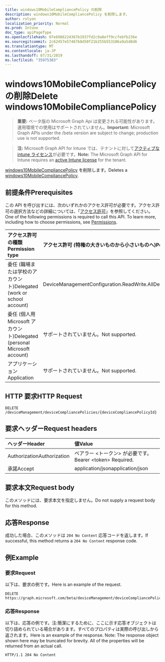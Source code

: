 ```yaml
---
title: windows10MobileCompliancePolicy の削除
description: windows10MobileCompliancePolicy を削除します。
author: rolyon
localization_priority: Normal
ms.prod: Intune
doc_type: apiPageType
ms.openlocfilehash: 07e6986224367b1937fd2c9a8eff9ccfebfb236e
ms.sourcegitcommit: 2c62457e57467b8d50f21b255b553106a9a5d8d6
ms.translationtype: MT
ms.contentlocale: ja-JP
ms.lasthandoff: 07/31/2019
ms.locfileid: "35975383"
---
```

# <a name="delete-windows10mobilecompliancepolicy"></a><span data-ttu-id="1259c-103">windows10MobileCompliancePolicy の削除</span><span class="sxs-lookup"><span data-stu-id="1259c-103">Delete windows10MobileCompliancePolicy</span></span>

> <span data-ttu-id="1259c-104">**重要:** ベータ版の Microsoft Graph Api は変更される可能性があります。運用環境での使用はサポートされていません。</span><span class="sxs-lookup"><span data-stu-id="1259c-104">**Important:** Microsoft Graph APIs under the /beta version are subject to change; production use is not supported.</span></span>

> <span data-ttu-id="1259c-105">**注:** Microsoft Graph API for Intune では、テナントに対して[アクティブな intune ライセンス](https://go.microsoft.com/fwlink/?linkid=839381)が必要です。</span><span class="sxs-lookup"><span data-stu-id="1259c-105">**Note:** The Microsoft Graph API for Intune requires an [active Intune license](https://go.microsoft.com/fwlink/?linkid=839381) for the tenant.</span></span>

<span data-ttu-id="1259c-106">[windows10MobileCompliancePolicy](../resources/intune-deviceconfig-windows10mobilecompliancepolicy.md) を削除します。</span><span class="sxs-lookup"><span data-stu-id="1259c-106">Deletes a [windows10MobileCompliancePolicy](../resources/intune-deviceconfig-windows10mobilecompliancepolicy.md).</span></span>

## <a name="prerequisites"></a><span data-ttu-id="1259c-107">前提条件</span><span class="sxs-lookup"><span data-stu-id="1259c-107">Prerequisites</span></span>
<span data-ttu-id="1259c-p101">この API を呼び出すには、次のいずれかのアクセス許可が必要です。アクセス許可の選択方法などの詳細については、「[アクセス許可](/graph/permissions-reference)」を参照してください。</span><span class="sxs-lookup"><span data-stu-id="1259c-p101">One of the following permissions is required to call this API. To learn more, including how to choose permissions, see [Permissions](/graph/permissions-reference).</span></span>

|<span data-ttu-id="1259c-110">アクセス許可の種類</span><span class="sxs-lookup"><span data-stu-id="1259c-110">Permission type</span></span>|<span data-ttu-id="1259c-111">アクセス許可 (特権の大きいものから小さいものへ)</span><span class="sxs-lookup"><span data-stu-id="1259c-111">Permissions (from most to least privileged)</span></span>|
|:---|:---|
|<span data-ttu-id="1259c-112">委任 (職場または学校のアカウント)</span><span class="sxs-lookup"><span data-stu-id="1259c-112">Delegated (work or school account)</span></span>|<span data-ttu-id="1259c-113">DeviceManagementConfiguration.ReadWrite.All</span><span class="sxs-lookup"><span data-stu-id="1259c-113">DeviceManagementConfiguration.ReadWrite.All</span></span>|
|<span data-ttu-id="1259c-114">委任 (個人用 Microsoft アカウント)</span><span class="sxs-lookup"><span data-stu-id="1259c-114">Delegated (personal Microsoft account)</span></span>|<span data-ttu-id="1259c-115">サポートされていません。</span><span class="sxs-lookup"><span data-stu-id="1259c-115">Not supported.</span></span>|
|<span data-ttu-id="1259c-116">アプリケーション</span><span class="sxs-lookup"><span data-stu-id="1259c-116">Application</span></span>|<span data-ttu-id="1259c-117">サポートされていません。</span><span class="sxs-lookup"><span data-stu-id="1259c-117">Not supported.</span></span>|

## <a name="http-request"></a><span data-ttu-id="1259c-118">HTTP 要求</span><span class="sxs-lookup"><span data-stu-id="1259c-118">HTTP Request</span></span>
<!-- {
  "blockType": "ignored"
}
-->
``` http
DELETE /deviceManagement/deviceCompliancePolicies/{deviceCompliancePolicyId}
```

## <a name="request-headers"></a><span data-ttu-id="1259c-119">要求ヘッダー</span><span class="sxs-lookup"><span data-stu-id="1259c-119">Request headers</span></span>
|<span data-ttu-id="1259c-120">ヘッダー</span><span class="sxs-lookup"><span data-stu-id="1259c-120">Header</span></span>|<span data-ttu-id="1259c-121">値</span><span class="sxs-lookup"><span data-stu-id="1259c-121">Value</span></span>|
|:---|:---|
|<span data-ttu-id="1259c-122">Authorization</span><span class="sxs-lookup"><span data-stu-id="1259c-122">Authorization</span></span>|<span data-ttu-id="1259c-123">ベアラー &lt;トークン&gt; が必要です。</span><span class="sxs-lookup"><span data-stu-id="1259c-123">Bearer &lt;token&gt; Required.</span></span>|
|<span data-ttu-id="1259c-124">承諾</span><span class="sxs-lookup"><span data-stu-id="1259c-124">Accept</span></span>|<span data-ttu-id="1259c-125">application/json</span><span class="sxs-lookup"><span data-stu-id="1259c-125">application/json</span></span>|

## <a name="request-body"></a><span data-ttu-id="1259c-126">要求本文</span><span class="sxs-lookup"><span data-stu-id="1259c-126">Request body</span></span>
<span data-ttu-id="1259c-127">このメソッドには、要求本文を指定しません。</span><span class="sxs-lookup"><span data-stu-id="1259c-127">Do not supply a request body for this method.</span></span>

## <a name="response"></a><span data-ttu-id="1259c-128">応答</span><span class="sxs-lookup"><span data-stu-id="1259c-128">Response</span></span>
<span data-ttu-id="1259c-129">成功した場合、このメソッドは `204 No Content` 応答コードを返します。</span><span class="sxs-lookup"><span data-stu-id="1259c-129">If successful, this method returns a `204 No Content` response code.</span></span>

## <a name="example"></a><span data-ttu-id="1259c-130">例</span><span class="sxs-lookup"><span data-stu-id="1259c-130">Example</span></span>

### <a name="request"></a><span data-ttu-id="1259c-131">要求</span><span class="sxs-lookup"><span data-stu-id="1259c-131">Request</span></span>
<span data-ttu-id="1259c-132">以下は、要求の例です。</span><span class="sxs-lookup"><span data-stu-id="1259c-132">Here is an example of the request.</span></span>
``` http
DELETE https://graph.microsoft.com/beta/deviceManagement/deviceCompliancePolicies/{deviceCompliancePolicyId}
```

### <a name="response"></a><span data-ttu-id="1259c-133">応答</span><span class="sxs-lookup"><span data-stu-id="1259c-133">Response</span></span>
<span data-ttu-id="1259c-p102">以下は、応答の例です。注:簡潔にするために、ここに示す応答オブジェクトは切り詰められている場合があります。すべてのプロパティは実際の呼び出しから返されます。</span><span class="sxs-lookup"><span data-stu-id="1259c-p102">Here is an example of the response. Note: The response object shown here may be truncated for brevity. All of the properties will be returned from an actual call.</span></span>
``` http
HTTP/1.1 204 No Content
```





